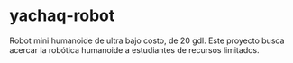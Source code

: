 # yachaq-robot
Robot mini humanoide de ultra bajo costo, de 20 gdl. Este proyecto busca acercar la robótica humanoide a estudiantes de recursos limitados.
